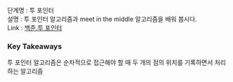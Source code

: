 단계명 : 투 포인터      
설명 : 투 포인터 알고리즘과 meet in the middle 알고리즘을 배워 봅시다.     
Link : [백준.투 포인터](https://www.acmicpc.net/step/59)  

### Key Takeaways   
투 포인터 알고리즘은 순차적으로 접근해야 할 때 두 개의 점의 위치를 기록하면서 처리하는 알고리즘   
